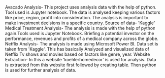 Avacado Analysis- This project uses analysis data with the help of python. Tool used is Jupyter notebook. The data is analysed keeping various factors like price, region, profit into consideration. The analysis is important to make investment decisions in a specific country. Source of data- 'Kaggle'
Medical Treatment Analysis- The analysis is made with the help of python again.Tools used is Jupyter Notebook. Briefing a potential investor on the performance, revenues and profits of a medical company across the globe.
Netflix Analysis- The analysis is made using Microsoft Power BI. Data set is taken from 'Kaggle'. This has basically Analyzed and visualized data of Netflix Tv shows and movies based on factors like genre, year.
Website Extraction- In this a website 'koehlerhomedecor' is used for analysis. Data is extracted from this website first followed by creating table. Then python is used for further analysis of data.
